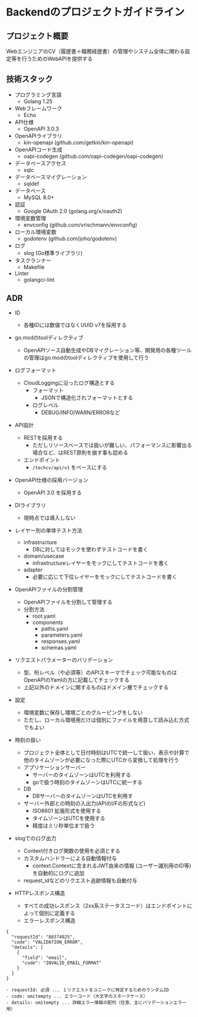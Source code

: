 # Backendのプロジェクトガイドライン

## プロジェクト概要
WebエンジニアのCV（履歴書＋職務経歴書）の管理やシステム全体に関わる設定等を行うためのWebAPIを提供する

## 技術スタック
- プログラミング言語
  - Golang 1.25
- Webフレームワーク
  - Echo
- API仕様
  - OpenAPI 3.0.3
- OpenAPIライブラリ
  - kin-openapi (github.com/getkin/kin-openapi)
- OpenAPIコード生成
  - oapi-codegen (github.com/oapi-codegen/oapi-codegen)
- データベースアクセス
  - sqlc
- データベースマイグレーション
  - sqldef
- データベース
  - MySQL 8.0+
- 認証
  - Google OAuth 2.0 (golang.org/x/oauth2)
- 環境変数管理
  - envconfig (github.com/vrischmann/envconfig)
- ローカル環境変数
  - godotenv (github.com/joho/godotenv)
- ログ
  - slog (Go標準ライブラリ)
- タスクランナー
  - Makefile
- Linter
  - golangci-lint

## ADR
- ID
  - 各種IDには数値ではなくUUID v7を採用する

- go.modのtoolディレクティブ
  - OpenAPIソース自動生成やDBマイグレーション等、開発用の各種ツールの管理はgo.modのtoolディレクティブを使用して行う

- ログフォーマット
  - CloudLoggingに沿ったログ構造とする
    - フォーマット
      - JSONで構造化されフォーマットとする
    - ログレベル
      - DEBUG/INFO/WARN/ERRORなど

- API設計
  - RESTを採用する
    - ただしリソースベースでは扱いが難しい、パフォーマンスに影響出る場合など、はREST原則を崩す事も認める
  - エンドポイント
    - `/techcv/api/v1` をベースにする

- OpenAPI仕様の採用バージョン
  - OpenAPI 3.0 を採用する

- DIライブラリ
  - 現時点では導入しない

- レイヤー別の単体テスト方法
  - infrastructure
    - DBに対してはモックを使わずテストコードを書く
  - domain/usecase
    - infrastructureレイヤーをモックにしてテストコードを書く
  - adapter
    - 必要に応じて下位レイヤーをモックにしてテストコードを書く

- OpenAPIファイルの分割管理
  - OpenAPIファイルを分割して管理する
  - 分割方法
    - root.yaml
    - components
      - paths.yaml
      - parameters.yaml
      - responses.yaml
      - schemas.yaml

- リクエストパラメーターのバリデーション
  - 型、桁レベル（や必須等）のAPIスキーマでチェック可能なものはOpenAPIのYamlの方に記載してチェックする
  - 上記以外のドメインに関するものはドメイン層でチェックする

- 設定
  - 環境変数に保存し環境ごとのグルーピングをしない
  - ただし、ローカル環境用だけは個別にファイルを用意して読み込む方式でもよい

- 時刻の扱い
  - プロジェクト全体として日付時刻はUTCで統一して扱い、表示や計算で他のタイムゾーンが必要になった際にUTCから変換して処理を行う
  - アプリケーションサーバー
    - サーバーのタイムゾーンはUTCを利用する
    - goで扱う時刻のタイムゾーンはUTCに統一する
  - DB
    - DBサーバーのタイムゾーンはUTCを利用す
  - サーバー外部との時刻の入出力(APIのI/Fの形式など)
    - ISO8601 拡張形式を使用する
    - タイムゾーンはUTCを使用する
    - 精度はミリ秒単位まで扱う

- slogでのログ出力
  - Context付きログ関数の使用を必須とする
  - カスタムハンドラーによる自動情報付与
    - context.Contextに含まれるJWT由来の情報 (ユーザー識別用のID等) を自動的にログに追加
  - request_idなどのリクエスト追跡情報も自動付与

- HTTPレスポンス構造
  - すべての成功レスポンス（2xx系ステータスコード）はエンドポイントによって個別に定義する
  - エラーレスポンス構造
```
{
  "requestId": "88374925",
  "code": "VALIDATION_ERROR",
  "details": [
    {
      "field": "email",
      "code": "INVALID_EMAIL_FORMAT"
    }
  ]
}
```
    - requestId: 必須 ... １リクエストをユニークに特定するためのランダムID
    - code: omitempty ... エラーコード（大文字のスネークケース）
    - details: omitempty ... 詳細エラー情報の配列（任意、主にバリデーションエラー用）


